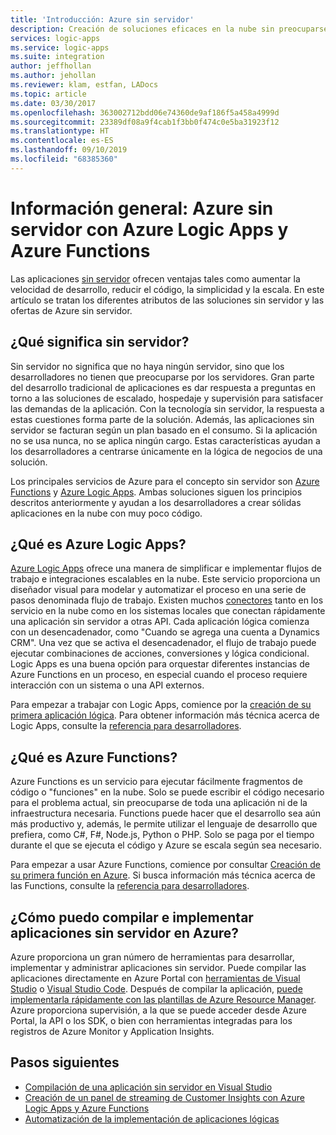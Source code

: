 ```yaml
---
title: 'Introducción: Azure sin servidor'
description: Creación de soluciones eficaces en la nube sin preocuparse por la infraestructura
services: logic-apps
ms.service: logic-apps
ms.suite: integration
author: jeffhollan
ms.author: jehollan
ms.reviewer: klam, estfan, LADocs
ms.topic: article
ms.date: 03/30/2017
ms.openlocfilehash: 363002712bdd06e74360de9af186f5a458a4999d
ms.sourcegitcommit: 23389df08a9f4cab1f3bb0f474c0e5ba31923f12
ms.translationtype: HT
ms.contentlocale: es-ES
ms.lasthandoff: 09/10/2019
ms.locfileid: "68385360"
---
```

# <a name="overview-azure-serverless-with-azure-logic-apps-and-azure-functions"></a>Información general: Azure sin servidor con Azure Logic Apps y Azure Functions

Las aplicaciones [sin servidor](https://azure.microsoft.com/solutions/serverless/) ofrecen ventajas tales como aumentar la velocidad de desarrollo, reducir el código, la simplicidad y la escala. En este artículo se tratan los diferentes atributos de las soluciones sin servidor y las ofertas de Azure sin servidor.

## <a name="what-is-serverless"></a>¿Qué significa sin servidor?

Sin servidor no significa que no haya ningún servidor, sino que los desarrolladores no tienen que preocuparse por los servidores. Gran parte del desarrollo tradicional de aplicaciones es dar respuesta a preguntas en torno a las soluciones de escalado, hospedaje y supervisión para satisfacer las demandas de la aplicación. Con la tecnología sin servidor, la respuesta a estas cuestiones forma parte de la solución. Además, las aplicaciones sin servidor se facturan según un plan basado en el consumo. Si la aplicación no se usa nunca, no se aplica ningún cargo. Estas características ayudan a los desarrolladores a centrarse únicamente en la lógica de negocios de una solución.

Los principales servicios de Azure para el concepto sin servidor son [Azure Functions](https://azure.microsoft.com/services/logic-apps/) y [Azure Logic Apps](https://azure.microsoft.com/services/functions/). Ambas soluciones siguen los principios descritos anteriormente y ayudan a los desarrolladores a crear sólidas aplicaciones en la nube con muy poco código.

## <a name="what-is-azure-logic-apps"></a>¿Qué es Azure Logic Apps?

[Azure Logic Apps](logic-apps-overview.md) ofrece una manera de simplificar e implementar flujos de trabajo e integraciones escalables en la nube. Este servicio proporciona un diseñador visual para modelar y automatizar el proceso en una serie de pasos denominada flujo de trabajo. Existen muchos [conectores](../connectors/apis-list.md) tanto en los servicio en la nube como en los sistemas locales que conectan rápidamente una aplicación sin servidor a otras API. Cada aplicación lógica comienza con un desencadenador, como "Cuando se agrega una cuenta a Dynamics CRM". Una vez que se activa el desencadenador, el flujo de trabajo puede ejecutar combinaciones de acciones, conversiones y lógica condicional. Logic Apps es una buena opción para orquestar diferentes instancias de Azure Functions en un proceso, en especial cuando el proceso requiere interacción con un sistema o una API externos.

Para empezar a trabajar con Logic Apps, comience por la [creación de su primera aplicación lógica](quickstart-create-first-logic-app-workflow.md). Para obtener información más técnica acerca de Logic Apps, consulte la [referencia para desarrolladores](logic-apps-workflow-definition-language.md).

## <a name="what-is-azure-functions"></a>¿Qué es Azure Functions?

Azure Functions es un servicio para ejecutar fácilmente fragmentos de código o "funciones" en la nube. Solo se puede escribir el código necesario para el problema actual, sin preocuparse de toda una aplicación ni de la infraestructura necesaria. Functions puede hacer que el desarrollo sea aún más productivo y, además, le permite utilizar el lenguaje de desarrollo que prefiera, como C#, F#, Node.js, Python o PHP. Solo se paga por el tiempo durante el que se ejecuta el código y Azure se escala según sea necesario.

Para empezar a usar Azure Functions, comience por consultar [Creación de su primera función en Azure](../azure-functions/functions-create-first-azure-function.md). Si busca información más técnica acerca de las Functions, consulte la [referencia para desarrolladores](../azure-functions/functions-reference.md).

## <a name="how-can-i-build-and-deploy-serverless-apps-in-azure"></a>¿Cómo puedo compilar e implementar aplicaciones sin servidor en Azure?

Azure proporciona un gran número de herramientas para desarrollar, implementar y administrar aplicaciones sin servidor. Puede compilar las aplicaciones directamente en Azure Portal con [herramientas de Visual Studio](logic-apps-serverless-get-started-vs.md) o [Visual Studio Code](quickstart-create-logic-apps-visual-studio-code.md). Después de compilar la aplicación, [puede implementarla rápidamente con las plantillas de Azure Resource Manager](logic-apps-deploy-azure-resource-manager-templates.md). Azure proporciona supervisión, a la que se puede acceder desde Azure Portal, la API o los SDK, o bien con herramientas integradas para los registros de Azure Monitor y Application Insights.

## <a name="next-steps"></a>Pasos siguientes

* [Compilación de una aplicación sin servidor en Visual Studio](logic-apps-serverless-get-started-vs.md)
* [Creación de un panel de streaming de Customer Insights con Azure Logic Apps y Azure Functions](logic-apps-scenario-social-serverless.md)
* [Automatización de la implementación de aplicaciones lógicas](logic-apps-azure-resource-manager-templates-overview.md)
